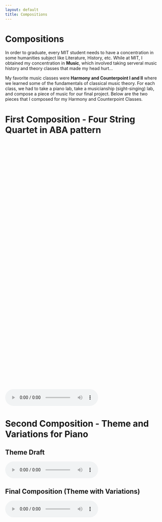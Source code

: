 ```yaml
---
layout: default
title: Compositions
---
```


<style>
    #container { overflow: auto; -webkit-overflow-scrolling: touch; height: 500px; }
    object { width: 500px; height: 10000px }
</style>

# Compositions
In order to graduate, every MIT student needs to have a concentration in
some humanities subject like Literature, History, etc. While at MIT, I 
obtained my concentration in **Music**, which involved taking serveral music history
and theory classes that made my head hurt...

My favorite music classes were **Harmony and Counterpoint I and II** where
we learned some of the fundamentals of classical music theory. For each
class, we had to take a piano lab, take a musicianship (sight-singing) lab, 
and compose a piece of music for our final project. Below are the two
pieces that I composed for my Harmony and Counterpoint Classes.

# First Composition - Four String Quartet in ABA pattern
<!--div id="container">
    <embed src="21M.301_Final_Project.pdf" style="width:90%;padding:20px" height="800px" type="application/pdf">
    <!--object id="object" data="21M.301_Final_Project.pdf">object can't be rendered</object>
</div-->

<div id="adobe-dc-view" style="width: 100%; height: 800px"></div>
<script src="https://documentcloud.adobe.com/view-sdk/main.js"></script>
<script type="text/javascript">
	document.addEventListener("adobe_dc_view_sdk.ready", function(){ 
		var adobeDCView = new AdobeDC.View({clientId: "68f2e459205146aebfa2707c47f9da74", divId: "adobe-dc-view"});
		adobeDCView.previewFile({
			content:{location: {url: "21M.301_Final_Project.pdf"}},
			metaData:{fileName: "21M.301 Final Project.pdf"}
		}, {showPageControls: true, showLeftHandPanel: false, showAnnotationTools: false});
	});
</script>

<audio controls>
  <source src="21M.301_Final_Project.ogg" type="audio/ogg">
  <source src="21M.301_Final_Project.mp3" type="audio/mpeg">
Your browser does not support the audio element.
</audio>

# Second Composition - Theme and Variations for Piano
## Theme Draft
<audio controls>
  <source src="21M.302_Final_Project.ogg" type="audio/ogg">
  <source src="21M.302_Final_Project.mp3" type="audio/mpeg">
Your browser does not support the audio element.
</audio>

## Final Composition (Theme with Variations)
<audio controls>
  <source src="Dancing_with_the_Wind.ogg" type="audio/ogg">
  <source src="Dancing_with_the_Wind.mp3" type="audio/mpeg">
Your browser does not support the audio element.
</audio>